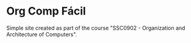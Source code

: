 # Org Comp Fácil
Simple site created as part of the course "SSC0902 - Organization and Architecture of Computers".
